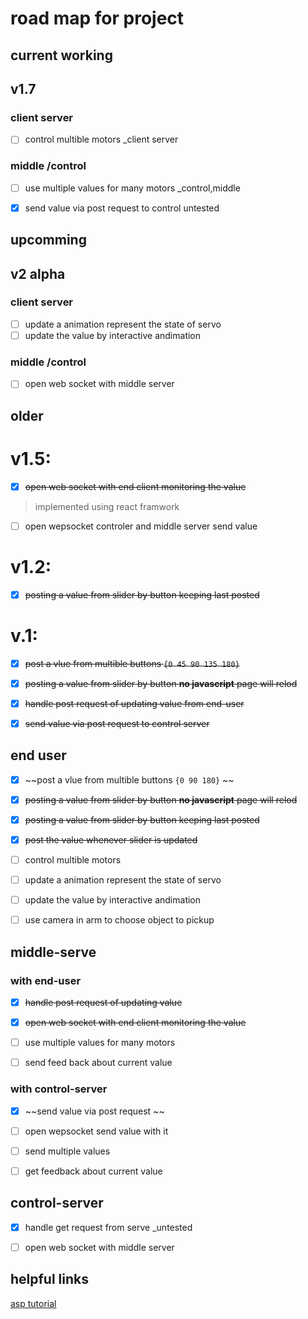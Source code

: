 # road map for project

## current working


## v1.7
### client server
- [ ] control multible motors _client server
### middle /control
- [ ] use multiple values for many motors _control,middle
- [x] send value via post request to control untested


## upcomming
## v2  __alpha__
### client server
- [ ] update a animation represent the state of servo
- [ ] update the value by interactive andimation

### middle /control
- [ ] open web socket with middle server


## older
# v1.5:
- [x] ~~open web socket with end client monitoring the value~~
> implemented using react framwork
- [ ] open wepsocket controler and middle server send value

# v1.2:
- [x] ~~posting a value from slider by button keeping last posted~~


# v.1:
- [x] ~~post a vlue from multible buttons `{0 45 90 135 180}`~~
- [x] ~~posting a value from slider by button __no javascript__ page will relod~~
- [x] ~~handle post request of updating value from end-user~~
- [x] ~~send value via post request to control server~~


## end user
- [x] ~~post a vlue from multible buttons `{0 90 180}` ~~

- [x] ~~posting a value from slider by button __no javascript__ page will relod~~
- [x] ~~posting a value from slider by button keeping last posted~~
- [x] ~~post the value whenever slider is updated~~

- [ ] control multible motors

- [ ] update a animation represent the state of servo
- [ ] update the value by interactive andimation

- [ ] use camera in arm to choose object to pickup

## middle-serve
### with end-user
- [x] ~~handle post request of updating value~~
- [x] ~~open web socket with end client monitoring the value~~
- [ ] use multiple values for many motors

- [ ] send feed back about current value

### with control-server
- [x] ~~send value via post request ~~
- [ ] open wepsocket send value with it
- [ ] send multiple values

- [ ] get feedback about current value

## control-server
- [X] handle get request from serve _untested
- [ ] open web socket with middle server


## helpful links
[asp tutorial](https://tttapa.github.io/ESP8266/Chap01%20-%20ESP8266.html)
